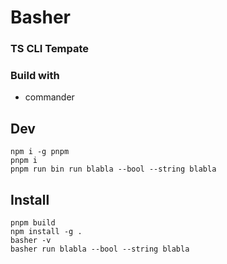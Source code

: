 # Basher

### TS CLI Tempate


### Build with
- commander


## Dev
```
npm i -g pnpm
pnpm i
pnpm run bin run blabla --bool --string blabla
```


## Install
```
pnpm build
npm install -g .
basher -v
basher run blabla --bool --string blabla
```